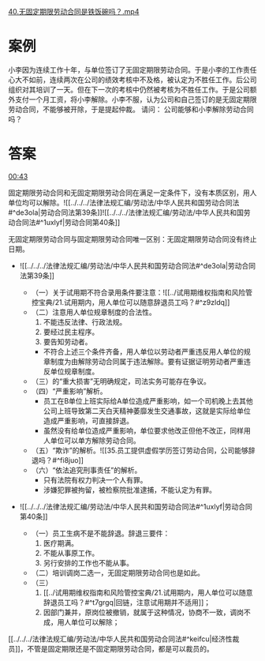 [40.无固定期限劳动合同是铁饭碗吗？.mp4](file:///E:%5C法律实务%5CA314【游本春】【20小时200讲】劳动纠纷维权指南及企业风控管控宝典（200讲劳动合同签订法律风险防范与合规管理）%5C40.无固定期限劳动合同是铁饭碗吗？.mp4)
# 案例
小李因为连续工作十年，与单位签订了无固定期限劳动合同。于是小李的工作责任心大不如前，连续两次在公司的绩效考核中不及格，被认定为不胜任工作。后公司组织对其培训了一天。但在下一次的考核中仍然被考核为不胜任工作。于是公司额外支付一个月工资，将小李解除。小李不服，认为公司和自己签订的是无固定期限劳动合同，不能够被开除，于是提起仲裁。
请问：
公司能够和小李解除劳动合同吗？
# 答案

[00:43](file:///E:/%5C%E6%B3%95%E5%BE%8B%E5%AE%9E%E5%8A%A1%5CA314%E3%80%90%E6%B8%B8%E6%9C%AC%E6%98%A5%E3%80%91%E3%80%9020%E5%B0%8F%E6%97%B6200%E8%AE%B2%E3%80%91%E5%8A%B3%E5%8A%A8%E7%BA%A0%E7%BA%B7%E7%BB%B4%E6%9D%83%E6%8C%87%E5%8D%97%E5%8F%8A%E4%BC%81%E4%B8%9A%E9%A3%8E%E6%8E%A7%E7%AE%A1%E6%8E%A7%E5%AE%9D%E5%85%B8%EF%BC%88200%E8%AE%B2%E5%8A%B3%E5%8A%A8%E5%90%88%E5%90%8C%E7%AD%BE%E8%AE%A2%E6%B3%95%E5%BE%8B%E9%A3%8E%E9%99%A9%E9%98%B2%E8%8C%83%E4%B8%8E%E5%90%88%E8%A7%84%E7%AE%A1%E7%90%86%EF%BC%89%5C40.%E6%97%A0%E5%9B%BA%E5%AE%9A%E6%9C%9F%E9%99%90%E5%8A%B3%E5%8A%A8%E5%90%88%E5%90%8C%E6%98%AF%E9%93%81%E9%A5%AD%E7%A2%97%E5%90%97%EF%BC%9F.mp4#t=43.081784)

固定期限劳动合同和无固定期限劳动合同在满足一定条件下，没有本质区别，用人单位均可以解除。![[../../../法律法规汇编/劳动法/中华人民共和国劳动合同法#^de3ola|劳动合同法第39条]]![[../../../法律法规汇编/劳动法/中华人民共和国劳动合同法#^1uxlyf|劳动合同第40条]]

无固定期限劳动合同与固定期限劳动合同唯一区别：无固定期限劳动合同没有终止日期。

- ![[../../../法律法规汇编/劳动法/中华人民共和国劳动合同法#^de3ola|劳动合同法第39条]]
	- （一）关于试用期不符合录用条件要注意：![[../试用期维权指南和风险管控宝典/21.试用期内，用人单位可以随意辞退员工吗？#^z9zldq]]
	- （二）注意用人单位规章制度的合法性。
		1. 不能违反法律、行政法规。
		2. 要经过民主程序。
		3. 要告知劳动者。
		- 不符合上述三个条件齐备，用人单位以劳动者严重违反用人单位的规章制度为由解除劳动合同属于违法解除。要有证据证明劳动者严重违反单位规章制度。
	- （三）的“重大损害”无明确规定，司法实务可能存在争议。
	- （四）“严重影响”解析。
		- 员工在B单位上班实际给A单位造成严重影响，如一个司机晚上去其他公司上班导致第二天白天精神萎靡发生交通事故，这就是实际给单位造成严重影响，可直接辞退。
		- 虽然没有给单位造成严重影响，单位要求他改正但他不改正，同样用人单位可以单方解除劳动合同。
	- （五）“欺诈”的解析。![[35.员工提供虚假学历签订劳动合同，公司能够辞退吗？#^fi8juo]]
	- （六）“依法追究刑事责任”的解析。
		- 只有法院有权力判决一个人有罪。
		- 涉嫌犯罪被拘留，被检察院批准逮捕，不能认定为有罪。

- ![[../../../法律法规汇编/劳动法/中华人民共和国劳动合同法#^1uxlyf|劳动合同第40条]]
	- （一）员工生病不是不能辞退。辞退三要件：
		1. 医疗期满。
		2. 不能从事原工作。
		3. 另行安排的工作也不能从事。
	- （二）培训调岗二选一，无固定期限劳动合同也是如此。
	- （三）
		1. [[../试用期维权指南和风险管控宝典/21.试用期内，用人单位可以随意辞退员工吗？#^t7grgq|回链，注意试用期并不适用]]；
		2. 因部门兼并，原岗位被撤销，就属于这种情况，协商不一致，调岗不成，用人单位可以解除；

[[../../../法律法规汇编/劳动法/中华人民共和国劳动合同法#^keifcu|经济性裁员]]，不管是固定期限还是不固定期限劳动合同，都是可以裁员的。